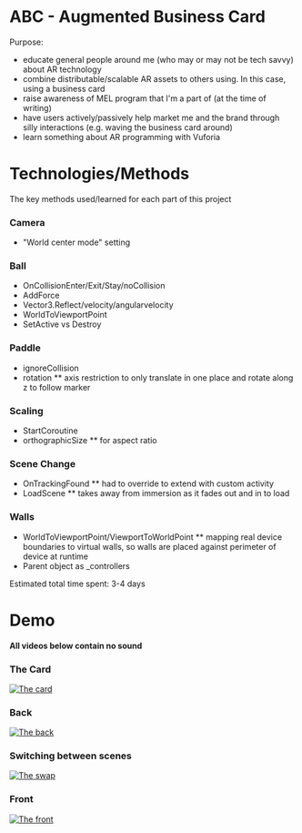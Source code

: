 # ABC - Augmented Business Card

Purpose:
* educate general people around me (who may or may not be tech savvy) about AR technology
* combine distributable/scalable AR assets to others using. In this case, using a business card
* raise awareness of MEL program that I'm a part of (at the time of writing)
* have users actively/passively help market me and the brand through silly interactions (e.g. waving the business card around)
* learn something about AR programming with Vuforia

# Technologies/Methods

The key methods used/learned for each part of this project

### Camera
* "World center mode" setting

### Ball
* OnCollisionEnter/Exit/Stay/noCollision
* AddForce
* Vector3.Reflect/velocity/angularvelocity
* WorldToViewportPoint
* SetActive vs Destroy

### Paddle
* ignoreCollision
* rotation
** axis restriction to only translate in one place and rotate along z to follow marker

### Scaling
* StartCoroutine
* orthographicSize
**  for aspect ratio

### Scene Change
* OnTrackingFound
** had to override to extend with custom activity
* LoadScene
** takes away from immersion as it fades out and in to load

### Walls
* WorldToViewportPoint/ViewportToWorldPoint
** mapping real device boundaries to virtual walls, so walls are placed against perimeter of device at runtime
* Parent object as _controllers

Estimated total time spent: 3-4 days

# Demo
**All videos below contain no sound**

### The Card
[![The card](http://img.youtube.com/vi/ZvkXtGMBcJ8/0.jpg)](https://www.youtube.com/embed/ZvkXtGMBcJ8)

### Back
[![The back](http://img.youtube.com/vi/3J1Z7eK7Gmk/0.jpg)](https://www.youtube.com/embed/3J1Z7eK7Gmk)

### Switching between scenes
[![The swap](http://img.youtube.com/vi/hWuI6IGQLH8/0.jpg)](https://www.youtube.com/embed/hWuI6IGQLH8)

### Front
[![The front](http://img.youtube.com/vi/QxVzI-48L5s/0.jpg)](https://www.youtube.com/embed/QxVzI-48L5s)
